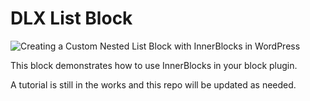 # DLX List Block

![Creating a Custom Nested List Block with InnerBlocks in WordPress](https://github.com/DLXPlugins/dlx-list-block/assets/636521/00009d9d-ad22-4a98-a2b6-abc324ae9a95)

This block demonstrates how to use InnerBlocks in your block plugin.

A tutorial is still in the works and this repo will be updated as needed.
